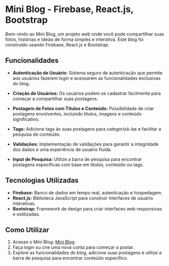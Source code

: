 # Mini Blog - Firebase, React.js, Bootstrap

Bem-vindo ao Mini Blog, um projeto web onde você pode compartilhar suas fotos, histórias e ideias de forma simples e interativa. Este blog foi construído usando Firebase, React.js e Bootstrap.

## Funcionalidades

- **Autenticação de Usuário:** Sistema seguro de autenticação que permite aos usuários fazerem login e acessarem as funcionalidades exclusivas do blog.

- **Criação de Usuários:** Os usuários podem se cadastrar facilmente para começar a compartilhar suas postagens.

- **Postagem de Fotos com Títulos e Conteúdo:** Possibilidade de criar postagens envolventes, incluindo títulos, imagens e conteúdo significativo.

- **Tags:** Adicione tags às suas postagens para categorizá-las e facilitar a pesquisa de conteúdo.

- **Validações:** Implementação de validações para garantir a integridade dos dados e uma experiência de usuário fluida.

- **Input de Pesquisa:** Utilize a barra de pesquisa para encontrar postagens específicas com base em títulos, conteúdo ou tags.

## Tecnologias Utilizadas

- **Firebase:** Banco de dados em tempo real, autenticação e hospedagem.
- **React.js:** Biblioteca JavaScript para construir interfaces de usuário interativas.
- **Bootstrap:** Framework de design para criar interfaces web responsivas e estilizadas.

## Como Utilizar

1. Acesse o Mini Blog: [Mini Blog](https://tourmaline-cupcake-eab554.netlify.app/login)
2. Faça login ou crie uma nova conta para começar a postar.
3. Explore as funcionalidades do blog, adicione suas postagens e utilize a barra de pesquisa para encontrar conteúdo específico.
